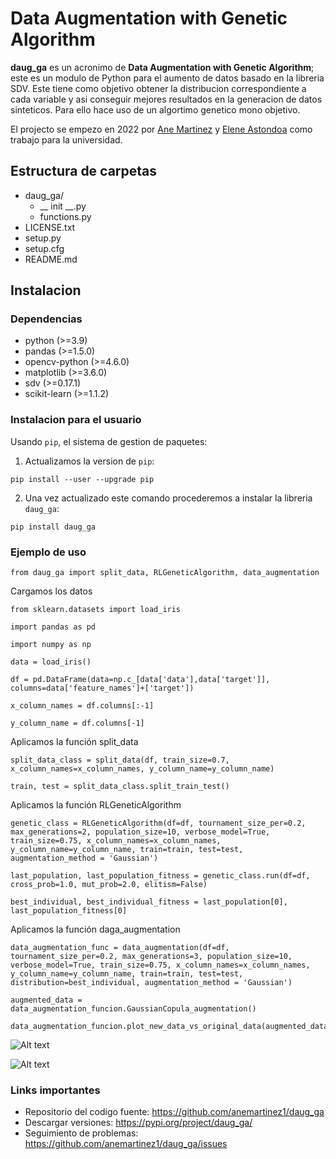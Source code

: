 # Data Augmentation with Genetic Algorithm

**daug_ga** es un acronimo de **Data Augmentation with Genetic Algorithm**; este es un modulo de Python para el aumento de datos basado en la libreria SDV. Este tiene como objetivo obtener la distribucion correspondiente a cada variable y asi conseguir mejores resultados en la generacion de datos sinteticos. Para ello hace uso de un algortimo genetico mono objetivo.

El projecto se empezo en 2022 por [Ane Martinez](https://github.com/anemartinez1, "Ane Martinez") y [Elene Astondoa](https://github.com/eleneastondoa, "Elene Astondoa") como trabajo para la universidad.

## Estructura de carpetas
- daug_ga/
	- __ init __.py
	- functions.py
- LICENSE.txt
- setup.py
- setup.cfg
- README.md

## Instalacion

### Dependencias

- python (>=3.9)
- pandas (>=1.5.0)
- opencv-python (>=4.6.0)
- matplotlib (>=3.6.0)
- sdv (>=0.17.1)
- scikit-learn (>=1.1.2)

### Instalacion para el usuario
Usando ``pip``, el sistema de gestion de paquetes:

1. Actualizamos la version de ``pip``:
```
pip install --user --upgrade pip
```
  
2. Una vez actualizado este comando procederemos a instalar la libreria ``daug_ga``:
```
pip install daug_ga
```

### Ejemplo de uso
```
from daug_ga import split_data, RLGeneticAlgorithm, data_augmentation
```

Cargamos los datos

```
from sklearn.datasets import load_iris

import pandas as pd

import numpy as np

data = load_iris() 

df = pd.DataFrame(data=np.c_[data['data'],data['target']], columns=data['feature_names']+['target']) 

x_column_names = df.columns[:-1] 

y_column_name = df.columns[-1]
```

Aplicamos la función split_data 
```
split_data_class = split_data(df, train_size=0.7, x_column_names=x_column_names, y_column_name=y_column_name)

train, test = split_data_class.split_train_test()
```

Aplicamos la función RLGeneticAlgorithm 
```
genetic_class = RLGeneticAlgorithm(df=df, tournament_size_per=0.2, max_generations=2, population_size=10, verbose_model=True, train_size=0.75, x_column_names=x_column_names, y_column_name=y_column_name, train=train, test=test, augmentation_method = 'Gaussian') 

last_population, last_population_fitness = genetic_class.run(df=df, cross_prob=1.0, mut_prob=2.0, elitism=False) 

best_individual, best_individual_fitness = last_population[0], last_population_fitness[0]
```

Aplicamos la función daga_augmentation 
```
data_augmentation_func = data_augmentation(df=df, tournament_size_per=0.2, max_generations=3, population_size=10, verbose_model=True, train_size=0.75, x_column_names=x_column_names, y_column_name=y_column_name, train=train, test=test, distribution=best_individual, augmentation_method = 'Gaussian') 

augmented_data = data_augmentation_funcion.GaussianCopula_augmentation() 

data_augmentation_funcion.plot_new_data_vs_original_data(augmented_data)
```
![Alt text](example/iris_density_plot.jpg?raw=true "Density plot")

![Alt text](example/iris_histogram_plot.jpg?raw=true "Distribution plot")


### Links importantes

- Repositorio del codigo fuente: <https://github.com/anemartinez1/daug_ga>
- Descargar versiones: <https://pypi.org/project/daug_ga/>
- Seguimiento de problemas: <https://github.com/anemartinez1/daug_ga/issues>
